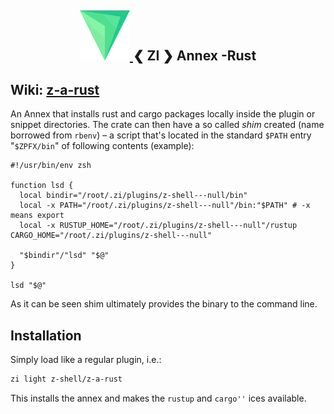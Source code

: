 <h2 align="center">
  <a href="https://github.com/z-shell/zi">
    <img src="https://github.com/z-shell/zi/raw/main/docs/images/logo.svg" alt="Logo" width="80" height="80" />
  </a>
❮ ZI ❯ Annex -Rust
</h2>

## **Wiki:** [z-a-rust](https://github.com/z-shell/zi/wiki/z-a-rust)

An Annex that installs rust and cargo packages locally inside the plugin or snippet directories. The crate can then have a so called _shim_ created (name borrowed from `rbenv`) – a script that's located in the standard `$PATH` entry "`$ZPFX/bin`" of following contents (example):

```shell
#!/usr/bin/env zsh

function lsd {
  local bindir="/root/.zi/plugins/z-shell---null/bin"
  local -x PATH="/root/.zi/plugins/z-shell---null"/bin:"$PATH" # -x means export
  local -x RUSTUP_HOME="/root/.zi/plugins/z-shell---null"/rustup CARGO_HOME="/root/.zi/plugins/z-shell---null"

  "$bindir"/"lsd" "$@"
}

lsd "$@"
```

As it can be seen shim ultimately provides the binary to the command line.

## Installation

Simply load like a regular plugin, i.e.:

```zsh
zi light z-shell/z-a-rust
```

This installs the annex and makes the `rustup` and `cargo''` ices available.
